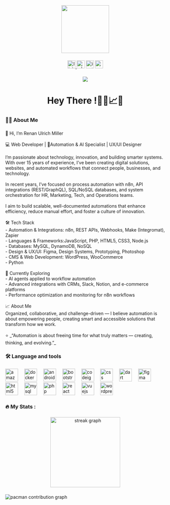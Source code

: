 <div align="center">
  <img height="150" src="https://media.giphy.com/media/v1.Y2lkPTc5MGI3NjExczMxZms4eWU5NThjZ2p1MXVoeTNycXRhcGFxMXpnZGdndTU4am44MiZlcD12MV9naWZzX3NlYXJjaCZjdD1n/JqmupuTVZYaQX5s094/giphy.gif"  />
</div>

###

<div align="center">
  <a href="https://www.linkedin.com/in/renan-ulrich" target="_blank">
    <img src="https://img.shields.io/static/v1?message=LinkedIn&logo=linkedin&label=&color=0077B5&logoColor=white&labelColor=&style=for-the-badge" height="25" alt="linkedin logo"  />
  </a>
  <img src="https://img.shields.io/static/v1?message=Whatsapp&logo=whatsapp&label=&color=25D366&logoColor=white&labelColor=&style=for-the-badge" height="25" alt="whatsapp logo"  />
  <img src="https://img.shields.io/static/v1?message=Instagram&logo=instagram&label=&color=E4405F&logoColor=white&labelColor=&style=for-the-badge" height="25" alt="instagram logo"  />
  <img src="https://img.shields.io/static/v1?message=Gmail&logo=gmail&label=&color=D14836&logoColor=white&labelColor=&style=for-the-badge" height="25" alt="gmail logo"  />
</div>

###

<div align="center">
  <img src="https://visitor-badge.laobi.icu/badge?page_id=RenanMillerBr.RenanMillerBr&"  />
</div>

###

<h1 align="center">Hey There !👨‍💻📈​​​🤖​</h1>

###

<h3 align="left">👩‍💻  About Me</h3>

###

<p align="left">👋 Hi, I’m Renan Ulrich Miller  <br><br>💻 Web Developer | 🤖​Automation & AI Specialist | UX/UI Designer<br><br>I’m passionate about technology, innovation, and building smarter systems. With over 15 years of experience, I’ve been creating digital solutions, websites, and automated workflows that connect people, businesses, and technology.  <br><br>In recent years, I’ve focused on process automation with n8n, API integrations (REST/GraphQL), SQL/NoSQL databases, and system orchestration for HR, Marketing, Tech, and Operations teams.  <br><br>I aim to build scalable, well-documented automations that enhance efficiency, reduce manual effort, and foster a culture of innovation.  <br><br>🛠️ Tech Stack<br>- Automation & Integrations: n8n, REST APIs, Webhooks, Make (Integromat), Zapier  <br>- Languages & Frameworks:JavaScript, PHP, HTML5, CSS3, Node.js  <br>- Databases: MySQL, DynamoDB, NoSQL  <br>- Design & UX/UI: Figma, Design Systems, Prototyping, Photoshop  <br>- CMS & Web Development: WordPress, WooCommerce<br>- Python<br><br>🚀 Currently Exploring<br>- AI agents applied to workflow automation  <br>- Advanced integrations with CRMs, Slack, Notion, and e-commerce platforms <br>- Performance optimization and monitoring for n8n workflows  <br><br>📈 About Me<br>Organized, collaborative, and challenge-driven — I believe automation is about empowering people, creating smart and accessible solutions that transform how we work.  <br><br>⭐ _“Automation is about freeing time for what truly matters — creating, thinking, and evolving.”_</p>

###

<h3 align="left">🛠 Language and tools</h3>

###

<div align="left">
  <img src="https://cdn.jsdelivr.net/gh/devicons/devicon/icons/amazonwebservices/amazonwebservices-line-wordmark.svg" height="40" alt="amazonwebservices logo"  />
  <img width="12" />
  <img src="https://cdn.jsdelivr.net/gh/devicons/devicon/icons/docker/docker-plain-wordmark.svg" height="40" alt="docker logo"  />
  <img width="12" />
  <img src="https://cdn.jsdelivr.net/gh/devicons/devicon/icons/android/android-original.svg" height="40" alt="android logo"  />
  <img width="12" />
  <img src="https://cdn.jsdelivr.net/gh/devicons/devicon/icons/bootstrap/bootstrap-original.svg" height="40" alt="bootstrap logo"  />
  <img width="12" />
  <img src="https://cdn.jsdelivr.net/gh/devicons/devicon/icons/codeigniter/codeigniter-plain.svg" height="40" alt="codeigniter logo"  />
  <img width="12" />
  <img src="https://cdn.jsdelivr.net/gh/devicons/devicon/icons/css3/css3-original.svg" height="40" alt="css logo"  />
  <img width="12" />
  <img src="https://cdn.jsdelivr.net/gh/devicons/devicon/icons/dart/dart-original.svg" height="40" alt="dart logo"  />
  <img width="12" />
  <img src="https://cdn.jsdelivr.net/gh/devicons/devicon/icons/figma/figma-original.svg" height="40" alt="figma logo"  />
  <img width="12" />
  <img src="https://cdn.jsdelivr.net/gh/devicons/devicon/icons/html5/html5-original.svg" height="40" alt="html5 logo"  />
  <img width="12" />
  <img src="https://cdn.jsdelivr.net/gh/devicons/devicon/icons/mysql/mysql-original.svg" height="40" alt="mysql logo"  />
  <img width="12" />
  <img src="https://cdn.jsdelivr.net/gh/devicons/devicon/icons/php/php-original.svg" height="40" alt="php logo"  />
  <img width="12" />
  <img src="https://cdn.jsdelivr.net/gh/devicons/devicon/icons/react/react-original.svg" height="40" alt="react logo"  />
  <img width="12" />
  <img src="https://cdn.jsdelivr.net/gh/devicons/devicon/icons/vuejs/vuejs-original.svg" height="40" alt="vuejs logo"  />
  <img width="12" />
  <img src="https://cdn.jsdelivr.net/gh/devicons/devicon/icons/wordpress/wordpress-original.svg" height="40" alt="wordpress logo"  />
</div>

###

<h3 align="left">🔥   My Stats :</h3>

###

<div align="center">
  <img src="https://streak-stats.demolab.com?user=RenanMillerBr&locale=en&mode=daily&theme=dark&hide_border=false&border_radius=5&order=3" height="220" alt="streak graph"  />
</div>

###

<picture>
  <source media="(prefers-color-scheme: dark)" srcset="https://raw.githubusercontent.com/RenanMillerBr/RenanMillerBr/output/pacman-contribution-graph-dark.svg">
  <source media="(prefers-color-scheme: light)" srcset="https://raw.githubusercontent.com/RenanMillerBr/RenanMillerBr/output/pacman-contribution-graph.svg">
  <img alt="pacman contribution graph" src="https://raw.githubusercontent.com/RenanMillerBr/RenanMillerBr/output/pacman-contribution-graph.svg">
</picture>

###
